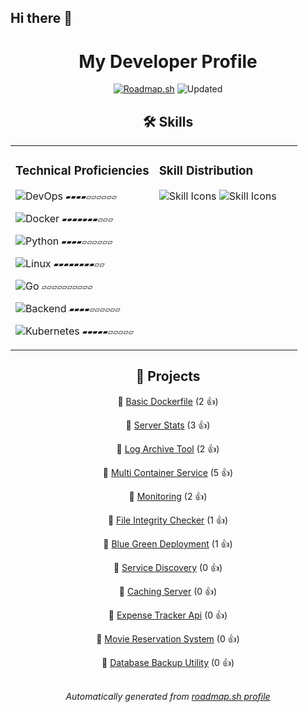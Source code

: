 ## Hi there 👋


<div align="center">

# My Developer Profile
[![Roadmap.sh](https://img.shields.io/badge/Profile%20Data%20Source-roadmap.sh-blue?style=flat&logo=icloud)](https://roadmap.sh/u/kiberam)
![Updated](https://img.shields.io/static/v1?label=Updated&message=2025-07-18&color=green)


## 🛠️ Skills

<div align="center">

<table><tr><td valign="top" width="50%">


### Technical Proficiencies

 ![DevOps](https://img.shields.io/badge/DevOps-46%25-yellow?style=flat&logo=gnubash)  `▰▰▰▰▱▱▱▱▱▱`

 ![Docker](https://img.shields.io/badge/Docker-79%25-green?style=flat&logo=docker)  `▰▰▰▰▰▰▰▱▱▱`

 ![Python](https://img.shields.io/badge/Python-42%25-yellow?style=flat&logo=python)  `▰▰▰▰▱▱▱▱▱▱`

 ![Linux](https://img.shields.io/badge/Linux-85%25-brightgreen?style=flat&logo=linux)  `▰▰▰▰▰▰▰▰▱▱`

 ![Go](https://img.shields.io/badge/Go-0%25-red?style=flat&logo=go)  `▱▱▱▱▱▱▱▱▱▱`

 ![Backend](https://img.shields.io/badge/Backend-44%25-yellow?style=flat&logo=gnubash)  `▰▰▰▰▱▱▱▱▱▱`

 ![Kubernetes](https://img.shields.io/badge/Kubernetes-57%25-yellow?style=flat&logo=kubernetes)  `▰▰▰▰▰▱▱▱▱▱`


</td><td valign="top" width="50%">


### Skill Distribution

<img src="https://skillicons.dev/icons?i=bash,python,go,linux,docker" alt="Skill Icons"/>

<img src="https://skillicons.dev/icons?i=kubernetes,ansible,aws,githubactions" alt="Skill Icons"/>


</td></tr></table>

</div>


## 🚀 Projects

🔗 [Basic Dockerfile](https://roadmap.sh/projects/basic-dockerfile) (2 👍)

🔗 [Server Stats](https://roadmap.sh/projects/server-stats) (3 👍)

🔗 [Log Archive Tool](https://roadmap.sh/projects/log-archive-tool) (2 👍)

🔗 [Multi Container Service](https://roadmap.sh/projects/multi-container-service) (5 👍)

🔗 [Monitoring](https://roadmap.sh/projects/monitoring) (2 👍)

🔗 [File Integrity Checker](https://roadmap.sh/projects/file-integrity-checker) (1 👍)

🔗 [Blue Green Deployment](https://roadmap.sh/projects/blue-green-deployment) (1 👍)

🔗 [Service Discovery](https://roadmap.sh/projects/service-discovery) (0 👍)

🔗 [Caching Server](https://roadmap.sh/projects/caching-server) (0 👍)

🔗 [Expense Tracker Api](https://roadmap.sh/projects/expense-tracker-api) (0 👍)

🔗 [Movie Reservation System](https://roadmap.sh/projects/movie-reservation-system) (0 👍)

🔗 [Database Backup Utility](https://roadmap.sh/projects/database-backup-utility) (0 👍)


<div align="center">
<br/>
<i>Automatically generated from <a href="https://roadmap.sh/u/kiberam">roadmap.sh profile</a></i>
</div>
